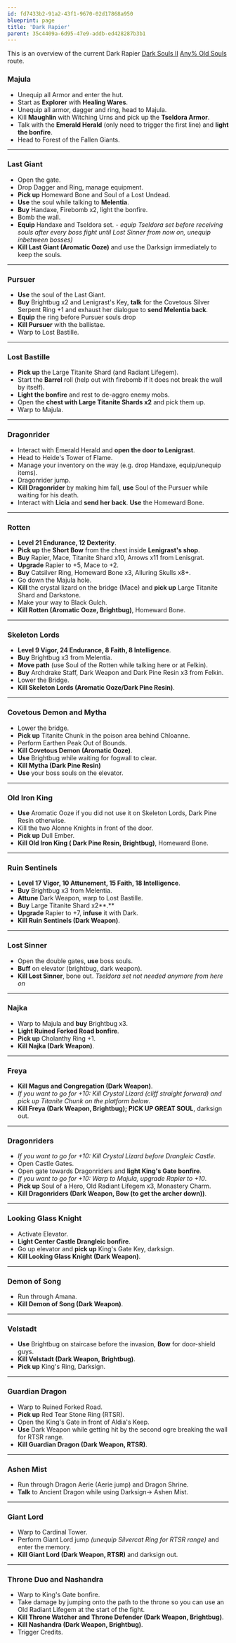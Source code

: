 ```yaml
---
id: fd7433b2-91a2-43f1-9670-02d17868a950
blueprint: page
title: 'Dark Rapier'
parent: 35c4409a-6d95-47e9-addb-ed428287b3b1
---
```

This is an overview of the current Dark Rapier [Dark Souls II](/darksouls2) [Any% Old Souls](/darksouls2/any-old-souls) route.

### Majula

- Unequip all Armor and enter the hut.
- Start as **Explorer** with **Healing Wares**.
- Unequip all armor, dagger and ring, head to Majula.
- Kill **Maughlin** with Witching Urns and pick up the **Tseldora Armor**.
- Talk with the **Emerald Herald** (only need to trigger the first line) and **light the bonfire**.
- Head to Forest of the Fallen Giants.

---

### Last Giant

- Open the gate.
- Drop Dagger and Ring, manage equipment.
- **Pick up** Homeward Bone and Soul of a Lost Undead.
- **Use** the soul while talking to **Melentia**.
- **Buy** Handaxe, Firebomb x2, light the bonfire.
- Bomb the wall.
- **Equip** Handaxe and Tseldora set. _- equip Tseldora set before receiving souls after every boss fight until Lost Sinner from now on, unequip inbetween bosses)_
- **Kill Last Giant (Aromatic Ooze)** and use the Darksign immediately to keep the souls.

---

### Pursuer

- **Use** the soul of the Last Giant.
- **Buy** Brightbug x2 and Lenigrast's Key, **talk** for the Covetous Silver Serpent Ring +1 and exhaust her dialogue to **send Melentia back**.
- **Equip** the ring before Pursuer souls drop
- **Kill Pursuer** with the ballistae.
- Warp to Lost Bastille.

---

### Lost Bastille

- **Pick up** the Large Titanite Shard (and Radiant Lifegem).
- Start the **Barrel** roll (help out with firebomb if it does not break the wall by itself).
- **Light the bonfire** and rest to de-aggro enemy mobs.
- Open the **chest with Large Titanite Shards x2** and pick them up.
- Warp to Majula.

---

### Dragonrider

- Interact with Emerald Herald and **open the door to Lenigrast**.
- Head to Heide's Tower of Flame.
- Manage your inventory on the way (e.g. drop Handaxe, equip/unequip items).
- Dragonrider jump.
- **Kill Dragonrider** by making him fall, **use** Soul of the Pursuer while waiting for his death.
- Interact with **Licia** and **send her back**. **Use** the Homeward Bone.

---

### Rotten

- **Level 21 Endurance, 12 Dexterity**.
- **Pick up** the **Short Bow** from the chest inside **Lenigrast's shop**.
- **Buy** Rapier, Mace, Titanite Shard x10, Arrows x11 from Lenisgrat.
- **Upgrade** Rapier to +5, Mace to +2.
- **Buy** Catsilver Ring, Homeward Bone x3, Alluring Skulls x8+.
- Go down the Majula hole.
- **Kill** the crystal lizard on the bridge (Mace) and **pick up** Large Titanite Shard and Darkstone.
- Make your way to Black Gulch.
- **Kill Rotten (Aromatic Ooze, Brightbug)**, Homeward Bone.

---

### Skeleton Lords

- **Level 9 Vigor, 24 Endurance, 8 Faith, 8 Intelligence**.
- **Buy** Brightbug x3 from Melentia.
- **Move path** (use Soul of the Rotten while talking here or at Felkin).
- **Buy** Archdrake Staff, Dark Weapon and Dark Pine Resin x3 from Felkin.
- Lower the Bridge.
- **Kill Skeleton Lords (Aromatic Ooze/Dark Pine Resin)**.

---

### Covetous Demon and Mytha

- Lower the bridge.
- **Pick up** Titanite Chunk in the poison area behind Chloanne.
- Perform Earthen Peak Out of Bounds.
- **Kill Covetous Demon (Aromatic Ooze)**.
- **Use** Brightbug while waiting for fogwall to clear.
- **Kill Mytha (Dark Pine Resin)**
- **Use** your boss souls on the elevator.

---

### Old Iron King

- **Use** Aromatic Ooze if you did not use it on Skeleton Lords, Dark Pine Resin otherwise.
- Kill the two Alonne Knights in front of the door.
- **Pick up** Dull Ember.
- **Kill Old Iron King ( Dark Pine Resin, Brightbug)**, Homeward Bone.

---

### Ruin Sentinels

- **Level 17 Vigor, 10 Attunement, 15 Faith, 18 Intelligence**.
- **Buy** Brightbug x3 from Melentia.
- **Attune** Dark Weapon, warp to Lost Bastille.
- **Buy** Large Titanite Shard x2**.**
- **Upgrade** Rapier to +7, **infuse** it with Dark.
- **Kill Ruin Sentinels (Dark Weapon)**.

---

### Lost Sinner

- Open the double gates, **use** boss souls.
- **Buff** on elevator (brightbug, dark weapon).
- **Kill Lost Sinner**, bone out. _Tseldora set not needed anymore from here on_

---

### Najka

- Warp to Majula and **buy** Brightbug x3.
- **Light Ruined Forked Road bonfire**.
- **Pick up** Cholanthy Ring +1.
- **Kill Najka (Dark Weapon)**.

---

### Freya

- **Kill Magus and Congregation (Dark Weapon)**.
- _If you want to go for +10: Kill Crystal Lizard (cliff straight forward) and pick up Titanite Chunk on the platform below_.
- **Kill Freya (Dark Weapon, Brightbug); PICK UP GREAT SOUL**, darksign out.

---

### Dragonriders

- _If you want to go for +10: Kill Crystal Lizard before Drangleic Castle_.
- Open Castle Gates.
- Open gate towards Dragonriders and **light King's Gate bonfire**.
- _If you want to go for +10: Warp to Majula, upgrade Rapier to +10_.
- **Pick up** Soul of a Hero, Old Radiant Lifegem x3, Monastery Charm.
- **Kill Dragonriders (Dark Weapon, Bow (to get the archer down))**.

---

### Looking Glass Knight

- Activate Elevator.
- **Light Center Castle Drangleic bonfire**.
- Go up elevator and **pick up** King's Gate Key, darksign.
- **Kill Looking Glass Knight (Dark Weapon)**.

---

### Demon of Song

- Run through Amana.
- **Kill Demon of Song (Dark Weapon)**.

---

### Velstadt

- **Use** Brightbug on staircase before the invasion, **Bow** for door-shield guys.
- **Kill Velstadt (Dark Weapon, Brightbug)**.
- **Pick up** King's Ring, Darksign.

---

### Guardian Dragon

- Warp to Ruined Forked Road.
- **Pick up** Red Tear Stone Ring (RTSR).
- Open the King's Gate in front of Aldia's Keep.
- **Use** Dark Weapon while getting hit by the second ogre breaking the wall for RTSR range.
- **Kill Guardian Dragon (Dark Weapon, RTSR)**.

---

### Ashen Mist

- Run through Dragon Aerie (Aerie jump) and Dragon Shrine.
- **Talk** to Ancient Dragon while using Darksign-> Ashen Mist.

---

### Giant Lord

- Warp to Cardinal Tower.
- Perform Giant Lord jump _(unequip Silvercat Ring for RTSR range)_ and enter the memory.
- **Kill Giant Lord (Dark Weapon, RTSR)** and darksign out.

---

### Throne Duo and Nashandra

- Warp to King's Gate bonfire.
- Take damage by jumping onto the path to the throne so you can use an Old Radiant Lifegem at the start of the fight.
- **Kill Throne Watcher and Throne Defender (Dark Weapon, Brightbug)**.
- **Kill Nashandra (Dark Weapon, Brightbug)**.
- Trigger Credits.
